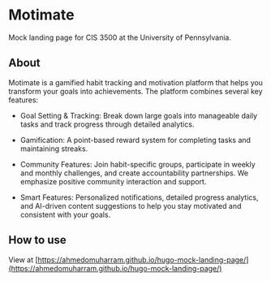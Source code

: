 # Motimate
Mock landing page for CIS 3500 at the University of Pennsylvania.

## About
Motimate is a gamified habit tracking and motivation platform that helps you transform your goals into achievements. The platform combines several key features:

- Goal Setting & Tracking: Break down large goals into manageable daily tasks and track progress through detailed analytics.

- Gamification: A point-based reward system for completing tasks and maintaining streaks.

- Community Features: Join habit-specific groups, participate in weekly and monthly challenges, and create accountability partnerships. We emphasize positive community interaction and support.

- Smart Features: Personalized notifications, detailed progress analytics, and AI-driven content suggestions to help you stay motivated and consistent with your goals.

## How to use
View at [https://ahmedomuharram.github.io/hugo-mock-landing-page/](https://ahmedomuharram.github.io/hugo-mock-landing-page/)
